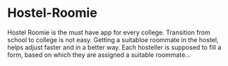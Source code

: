 # Hostel-Roomie
Hostel Roomie is the must have app for every college. Transition from school to college is not easy. Getting a suitabloe roommate in the hostel, helps adjust faster and in a better way.
Each hosteller is supposed to fill a form, based on which they are assigned a suitable roommate...
